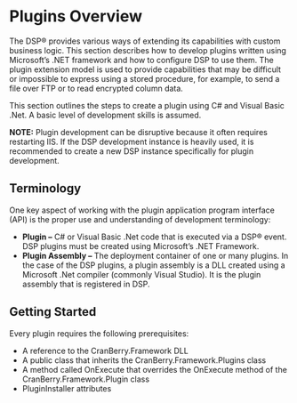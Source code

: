 # Plugins Overview

The DSP® provides various ways of extending its capabilities with custom
business logic. This section describes how to develop plugins written
using Microsoft’s .NET framework and how to configure DSP to use them.
The plugin extension model is used to provide capabilities that may be
difficult or impossible to express using a stored procedure, for
example, to send a file over FTP or to read encrypted column data.

This section outlines the steps to create a plugin using C\# and Visual
Basic .Net. A basic level of development skills is assumed.

**NOTE:** Plugin development can be disruptive because it often requires
restarting IIS. If the DSP development instance is heavily used, it is
recommended to create a new DSP instance specifically for plugin
development.

## Terminology

One key aspect of working with the plugin application program interface
(API) is the proper use and understanding of development terminology:

  - **Plugin –** C\# or Visual Basic .Net code that is executed via a
    DSP® event. DSP plugins must be created using Microsoft’s .NET
    Framework.
  - **Plugin Assembly –** The deployment container of one or many
    plugins. In the case of the DSP plugins, a plugin assembly is a DLL
    created using a Microsoft .Net compiler (commonly Visual Studio). It
    is the plugin assembly that is registered in DSP.

## <span id="GettingStarted"></span>Getting Started

Every plugin requires the following prerequisites:

  - A reference to the CranBerry.Framework DLL
  - A public class that inherits the CranBerry.Framework.Plugins class
  - A method called OnExecute that overrides the OnExecute method of the
    CranBerry.Framework.Plugin class
  - PluginInstaller attributes
